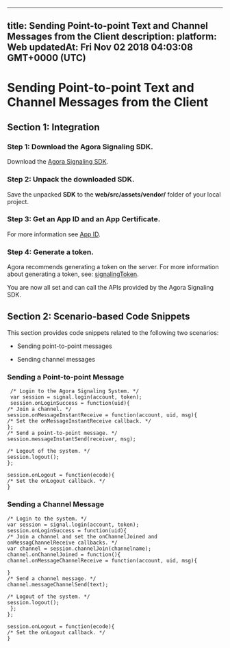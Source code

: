
---
title: Sending Point-to-point Text and Channel Messages from the Client
description: 
platform: Web
updatedAt: Fri Nov 02 2018 04:03:08 GMT+0000 (UTC)
---
# Sending Point-to-point Text and Channel Messages from the Client
## Section 1: Integration

### Step 1: Download the Agora Signaling SDK.

Download the [Agora Signaling SDK](https://docs.agora.io/en/Agora%20Platform/downloads).

### Step 2: Unpack the downloaded SDK.

Save the unpacked **SDK** to the **web/src/assets/vendor/** folder of your local project.

### Step 3: Get an App ID and an App Certificate.

For more information see [App ID](../../en/Agora%20Platform/key_signaling.md).

### Step 4: Generate a token.

Agora recommends generating a token on the server. For more information about generating a token, see: [signalingToken](../../en/Agora%20Platform/key_signaling.md).

You are now all set and can call the APIs provided by the Agora Signaling SDK.

## Section 2: Scenario-based Code Snippets

This section provides code snippets related to the following two scenarios:

-   Sending point-to-point messages

-   Sending channel messages


### Sending a Point-to-point Message

```
 /* Login to the Agora Signaling System. */
 var session = signal.login(account, token);
 session.onLoginSuccess = function(uid){
/* Join a channel. */
session.onMessageInstantReceive = function(account, uid, msg){
/* Set the onMessageInstantReceive callback. */
};
/* Send a point-to-point message. */
session.messageInstantSend(receiver, msg);

/* Logout of the system. */
session.logout();
};

session.onLogout = function(ecode){
/* Set the onLogout callback. */
}
```

### Sending a Channel Message

```
/* Login to the system. */
var session = signal.login(account, token);
session.onLoginSuccess = function(uid){
/* Join a channel and set the onChannelJoined and onMessagChannelReceive callbacks. */
var channel = session.channelJoin(channelname);
channel.onChannelJoined = function(){
channel.onMessageChannelReceive = function(account, uid, msg){

}
/* Send a channel message. */
channel.messageChannelSend(text);

/* Logout of the system. */
session.logout();
 };
};

session.onLogout = function(ecode){
/* Set the onLogout callback. */
}
```


